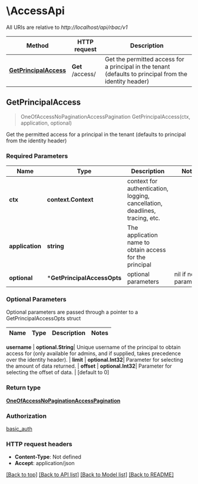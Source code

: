 # \AccessApi

All URIs are relative to *http://localhost/api/rbac/v1*

Method | HTTP request | Description
------------- | ------------- | -------------
[**GetPrincipalAccess**](AccessApi.md#GetPrincipalAccess) | **Get** /access/ | Get the permitted access for a principal in the tenant (defaults to principal from the identity header)



## GetPrincipalAccess

> OneOfAccessNoPaginationAccessPagination GetPrincipalAccess(ctx, application, optional)

Get the permitted access for a principal in the tenant (defaults to principal from the identity header)

### Required Parameters


Name | Type | Description  | Notes
------------- | ------------- | ------------- | -------------
**ctx** | **context.Context** | context for authentication, logging, cancellation, deadlines, tracing, etc.
**application** | **string**| The application name to obtain access for the principal | 
 **optional** | ***GetPrincipalAccessOpts** | optional parameters | nil if no parameters

### Optional Parameters

Optional parameters are passed through a pointer to a GetPrincipalAccessOpts struct


Name | Type | Description  | Notes
------------- | ------------- | ------------- | -------------

 **username** | **optional.String**| Unique username of the principal to obtain access for (only available for admins, and if supplied, takes precedence over the identity header). | 
 **limit** | **optional.Int32**| Parameter for selecting the amount of data returned. | 
 **offset** | **optional.Int32**| Parameter for selecting the offset of data. | [default to 0]

### Return type

[**OneOfAccessNoPaginationAccessPagination**](oneOf&lt;AccessNoPagination,AccessPagination&gt;.md)

### Authorization

[basic_auth](../README.md#basic_auth)

### HTTP request headers

- **Content-Type**: Not defined
- **Accept**: application/json

[[Back to top]](#) [[Back to API list]](../README.md#documentation-for-api-endpoints)
[[Back to Model list]](../README.md#documentation-for-models)
[[Back to README]](../README.md)

